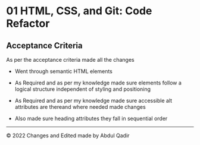 # 01 HTML, CSS, and Git: Code Refactor


## Acceptance Criteria

As per the acceptance criteria made all the changes

* Went through semantic HTML elements

* As Required and as per my knowledge made sure elements follow a logical structure independent of styling and positioning

* As Required and as per my knowledge made sure accessible alt attributes are thereand where needed made changes

* Also made sure heading attributes they fall in sequential order

- - -
© 2022 Changes and Edited made by Abdul Qadir
